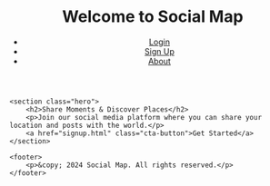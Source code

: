 <!DOCTYPE html>
<html lang="en">
<head>
    <meta charset="UTF-8">
    <meta name="viewport" content="width=device-width, initial-scale=1.0">
    <title>Social Media Map</title>
    <link rel="stylesheet" href="styles.css">
    <script src="https://cdnjs.cloudflare.com/ajax/libs/leaflet/1.7.1/leaflet.js"></script>
</head>
<body>
    <header>
        <h1>Welcome to Social Map</h1>
        <nav>
            <ul>
                <li><a href="login.html">Login</a></li>
                <li><a href="signup.html">Sign Up</a></li>
                <li><a href="about.html">About</a></li>
            </ul>
        </nav>
    </header>

    <section class="hero">
        <h2>Share Moments & Discover Places</h2>
        <p>Join our social media platform where you can share your location and posts with the world.</p>
        <a href="signup.html" class="cta-button">Get Started</a>
    </section>

    <footer>
        <p>&copy; 2024 Social Map. All rights reserved.</p>
    </footer>
</body>
</html>
